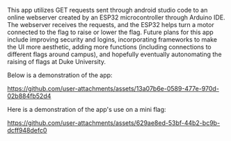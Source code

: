This app utilizes GET requests sent through android studio code to an online webserver created by an ESP32 microcontroller through Arduino IDE. The webserver receives the requests, and the ESP32 helps turn a motor connected to the flag to raise or lower the flag. Future plans for this app include improving security and logins, incorporating frameworks to make the UI more aesthetic, adding more functions (including connections to different flags around campus), and hopefully eventually autonomating the raising of flags at Duke University. 

Below is a demonstration of the app:

https://github.com/user-attachments/assets/13a07b6e-0589-477e-970d-02b884fb52d4

Here is a demonstration of the app's use on a mini flag:

https://github.com/user-attachments/assets/629ae8ed-53bf-44b2-bc9b-dcff948defc0




